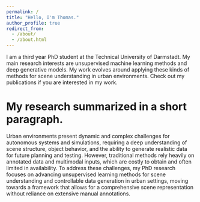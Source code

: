 ```yaml
---
permalink: /
title: "Hello, I'm Thomas."
author_profile: true
redirect_from: 
  - /about/
  - /about.html
---
```


I am a third year PhD student at the Technical University of Darmstadt. My main research interests are unsupervised machine learning methods and deep generative models. My work evolves around applying these kinds of methods for scene understanding in urban environments. Check out my publications if you are interested in my work.

My research summarized in a short paragraph. 
======
Urban environments present dynamic and complex challenges for autonomous systems and simulations, requiring a deep understanding of scene structure, object behavior, and the ability to generate realistic data for future planning and testing. However, traditional methods rely heavily on annotated data and multimodal inputs, which are costly to obtain and often limited in availability. To address these challenges, my PhD research focuses on advancing unsupervised learning methods for scene understanding and controllable data generation in urban settings, moving towards a framework that allows for a comprehensive scene representation without reliance on extensive manual annotations.
